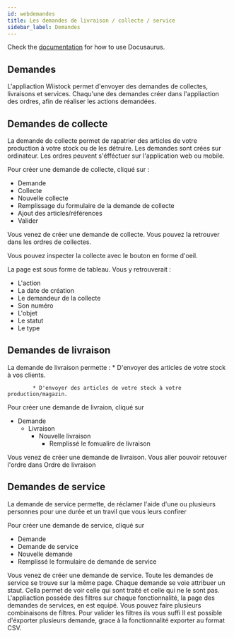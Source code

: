 ```yaml
---
id: webdemandes
title: Les demandes de livraison / collecte / service
sidebar_label: Demandes
---
```


Check the [documentation](https://docusaurus.io) for how to use Docusaurus.

## Demandes

L'appliaction Wiistock permet d'envoyer des demandes de collectes, livraisons et services. Chaqu'une des demandes créer dans l'appliaction des ordres, afin de réaliser les actions demandées. 

## Demandes de collecte

La demande de collecte permet de rapatrier des articles de votre production à votre stock ou de les détruire.
Les demandes sont crées sur ordinateur. Les ordres peuvent s'éfféctuer sur l'application web ou mobile. 

Pour créer une demande de collecte, cliqué sur :
* Demande
* Collecte
* Nouvelle collecte
* Remplissage du formulaire de la demande de collecte
* Ajout des articles/références
* Valider 

Vous venez de créer une demande de collecte. Vous pouvez la retrouver dans les ordres de collectes. 

Vous pouvez inspecter la collecte avec le bouton en forme d'oeil. 

La page est sous forme de tableau. Vous y retrouverait : 
* L'action
* La date de création
* Le demandeur de la collecte
* Son numéro
* L'objet
* Le statut
* Le type

## Demandes de livraison

La demande de livraison permette :
            * D'envoyer des articles de votre stock à vos clients.

            * D'envoyer des articles de votre stock à votre production/magazin.

Pour créer une demande de livraion, cliqué sur 
* Demande
    * Livraison
        * Nouvelle livraison
            * Remplissé le fomualire de livraison 

Vous venez de créer une demande de livraison. Vous aller pouvoir retouver l'ordre dans Ordre de livraison 

## Demandes de service

La demande de service permette, de réclamer l'aide d'une ou plusieurs personnes pour une durée et un travil que vous leurs confirer 

Pour créer une demande de service, cliqué sur 
* Demande 
* Demande de service
* Nouvelle demande
* Remplissé le formulaire de demande de service

Vous venez de créer une demande de service. Toute les demandes de service se trouve sur la même page.
Chaque demande se voie attribuer un staut. Cella permet de voir celle qui sont traité et celle qui ne le sont pas.  
L'appliaction posséde des filtres sur chaque fonctionnalité, la page des demandes de services, en est equipé. Vous pouvez faire plusieurs combinaisons de filtres. Pour valider les filtres ils vous suffi 
Il est possible d'éxporter plusieurs demande, grace à la fonctionnalité exporter au format CSV. 
